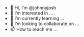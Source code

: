 - 👋 Hi, I’m @johnnyjosh
- 👀 I’m interested in ...
- 🌱 I’m currently learning ...
- 💞️ I’m looking to collaborate on ...
- 📫 How to reach me ...

<!---
codelabe/codelabe is a ✨ special ✨ repository because its `README.md` (this file) appears on your GitHub profile.
You can click the Preview link to take a look at your changes.
--->
